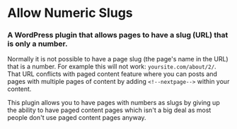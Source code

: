 # Allow Numeric Slugs

### A WordPress plugin that allows pages to have a slug (URL) that is only a number.

Normally it is not possible to have a page slug (the page's name in the URL) that is a number. For example this will not work: `yoursite.com/about/2/`. That URL conflicts with paged content feature where you can posts and pages with multiple pages of content by adding `<!--nextpage-->` within your content.

This plugin allows you to have pages with numbers as slugs by giving up the ability to have paged content pages which isn't a big deal as most people don't use paged content pages anyway.